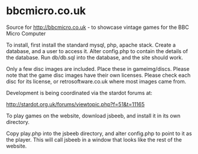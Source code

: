 # bbcmicro.co.uk
Source for http://bbcmicro.co.uk - to showcase vintage games for the BBC Micro Computer

To install, first install the standard mysql, php, apache stack.
Create a database, and a user to access it.
Alter config.php to contain the details of the database.
Run db/db.sql into the database, and the site should work.

Only a few disc images are included. Place these in gameimg/discs.
Please note that the game disc images have their own licenses. 
Please check each disc for its license, or retrosoftware.co.uk where most
images came from.

Development is being coordinated via the stardot forums at:

http://stardot.org.uk/forums/viewtopic.php?f=51&t=11165

To play games on the website, download jsbeeb, and install it in its own directory.

Copy play.php into the jsbeeb directory, and alter config.php to point to it as the
player. This will call jsbeeb in a window that looks like the rest of the website.
